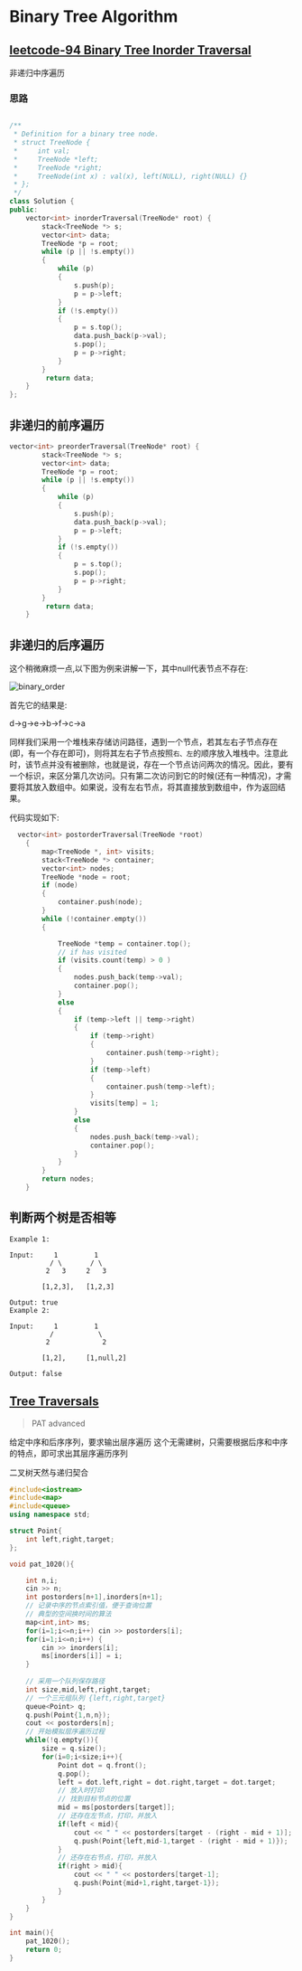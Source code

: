 # Binary Tree Algorithm


## [leetcode-94 Binary Tree Inorder Traversal](https://leetcode.com/problems/binary-tree-inorder-traversal/)

非递归中序遍历


### 思路

```c++

/**
 * Definition for a binary tree node.
 * struct TreeNode {
 *     int val;
 *     TreeNode *left;
 *     TreeNode *right;
 *     TreeNode(int x) : val(x), left(NULL), right(NULL) {}
 * };
 */
class Solution {
public:
    vector<int> inorderTraversal(TreeNode* root) {
        stack<TreeNode *> s;
        vector<int> data;
        TreeNode *p = root;
        while (p || !s.empty())
        {
            while (p)
            {
                s.push(p);
                p = p->left;
            }
            if (!s.empty())
            {
                p = s.top();
                data.push_back(p->val);
                s.pop();
                p = p->right;
            }
        }
         return data;
    }
};

```


## 非递归的前序遍历 

```c++
vector<int> preorderTraversal(TreeNode* root) {
        stack<TreeNode *> s;
        vector<int> data;
        TreeNode *p = root;
        while (p || !s.empty())
        {
            while (p)
            {
                s.push(p);
                data.push_back(p->val);
                p = p->left;
            }
            if (!s.empty())
            {
                p = s.top();
                s.pop();
                p = p->right;
            }
        }
         return data;
    }

```

## 非递归的后序遍历

这个稍微麻烦一点,以下图为例来讲解一下，其中null代表节点不存在:

![binary_order](../asserts/bianry_tree/binary_order.png)


首先它的结果是: 

d->g->e->b->f->c->a

同样我们采用一个堆栈来存储访问路径，遇到一个节点，若其左右子节点存在(即，有一个存在即可)，则将其左右子节点按照`右、左`的顺序放入堆栈中。注意此时，该节点并没有被删除，也就是说，存在一个节点访问两次的情况。因此，要有一个标识，来区分第几次访问。只有第二次访问到它的时候(还有一种情况)，才需要将其放入数组中。如果说，没有左右节点，将其直接放到数组中，作为返回结果。

代码实现如下:

```c++
  vector<int> postorderTraversal(TreeNode *root)
    {
        map<TreeNode *, int> visits;
        stack<TreeNode *> container;
        vector<int> nodes;
        TreeNode *node = root;
        if (node)
        {
            container.push(node);
        }
        while (!container.empty())
        {

            TreeNode *temp = container.top();
            // if has visited
            if (visits.count(temp) > 0 )
            {
                nodes.push_back(temp->val);
                container.pop();
            }
            else
            {
                if (temp->left || temp->right)
                {
                    if (temp->right)
                    {
                        container.push(temp->right);
                    }
                    if (temp->left)
                    {
                        container.push(temp->left);
                    }
                    visits[temp] = 1;
                }
                else
                {
                    nodes.push_back(temp->val);
                    container.pop();
                }
            }
        }
        return nodes;
    }

```
## 判断两个树是否相等

```
Example 1:

Input:     1         1
          / \       / \
         2   3     2   3

        [1,2,3],   [1,2,3]

Output: true
Example 2:

Input:     1         1
          /           \
         2             2

        [1,2],     [1,null,2]

Output: false

```


## [Tree Traversals]( https://pintia.cn/problem-sets/994805342720868352/problems/994805485033603072)
> PAT advanced

给定中序和后序序列，要求输出层序遍历
这个无需建树，只需要根据后序和中序的特点，即可求出其层序遍历序列

二叉树天然与递归契合

```c++
#include<iostream>
#include<map>
#include<queue>
using namespace std;

struct Point{
    int left,right,target;
};

void pat_1020(){

    int n,i;
    cin >> n;
    int postorders[n+1],inorders[n+1];
    // 记录中序的节点索引值，便于查询位置
    // 典型的空间换时间的算法
    map<int,int> ms;
    for(i=1;i<=n;i++) cin >> postorders[i];
    for(i=1;i<=n;i++) {
        cin >> inorders[i];
        ms[inorders[i]] = i;
    }
    
    // 采用一个队列保存路径
    int size,mid,left,right,target;
    // 一个三元组队列 {left,right,target}
    queue<Point> q;
    q.push(Point{1,n,n});
    cout << postorders[n];
    // 开始模拟层序遍历过程
    while(!q.empty()){
        size = q.size();
        for(i=0;i<size;i++){
            Point dot = q.front();
            q.pop();
            left = dot.left,right = dot.right,target = dot.target;
            // 放入时打印
            // 找到目标节点的位置
            mid = ms[postorders[target]];
            // 还存在左节点，打印，并放入
            if(left < mid){
                cout << " " << postorders[target - (right - mid + 1)];
                q.push(Point{left,mid-1,target - (right - mid + 1)});
            }
            // 还存在右节点，打印，并放入
            if(right > mid){
                cout << " " << postorders[target-1];
                q.push(Point{mid+1,right,target-1});
            }
        }
    }
}

int main(){
    pat_1020();
    return 0;
}

```